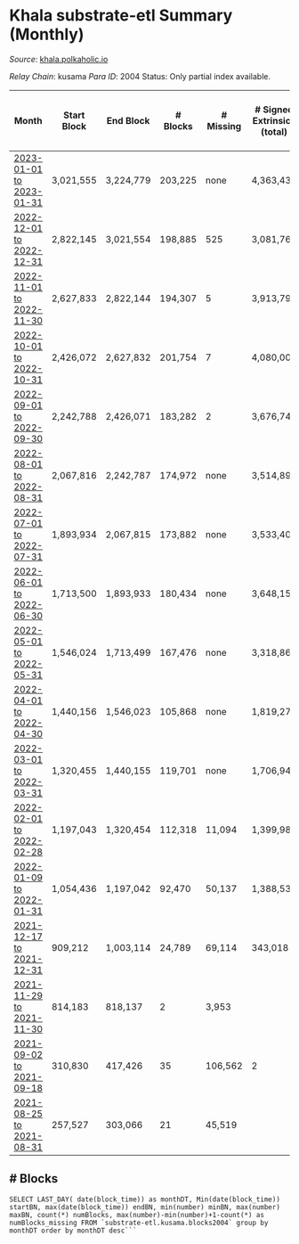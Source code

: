 # Khala substrate-etl Summary (Monthly)

_Source_: [khala.polkaholic.io](https://khala.polkaholic.io)

*Relay Chain*: kusama
*Para ID*: 2004
Status: Only partial index available.


| Month | Start Block | End Block | # Blocks | # Missing | # Signed Extrinsics (total) | # Active Accounts (avg) | # Addresses with Balances (max) | Issues |
| ----- | ----------- | --------- | -------- | --------- | --------------------------- | ----------------------- | ------------------------------- | ------ |
| [2023-01-01 to 2023-01-31](/substrate-etl/kusama/2004-khala/2023-01-31.md) | 3,021,555 | 3,224,779 | 203,225 | none | 4,363,437 | 1,406 | 23,240 | - | 
| [2022-12-01 to 2022-12-31](/substrate-etl/kusama/2004-khala/2022-12-31.md) | 2,822,145 | 3,021,554 | 198,885 | 525 | 3,081,769 | 1,534 | 22,893 | - | 
| [2022-11-01 to 2022-11-30](/substrate-etl/kusama/2004-khala/2022-11-30.md) | 2,627,833 | 2,822,144 | 194,307 | 5 | 3,913,797 | 1,954 | 19,611 | - | 
| [2022-10-01 to 2022-10-31](/substrate-etl/kusama/2004-khala/2022-10-31.md) | 2,426,072 | 2,627,832 | 201,754 | 7 | 4,080,004 | 1,890 | 18,546 | - | 
| [2022-09-01 to 2022-09-30](/substrate-etl/kusama/2004-khala/2022-09-30.md) | 2,242,788 | 2,426,071 | 183,282 | 2 | 3,676,744 | 1,699 | 17,683 | - | 
| [2022-08-01 to 2022-08-31](/substrate-etl/kusama/2004-khala/2022-08-31.md) | 2,067,816 | 2,242,787 | 174,972 | none | 3,514,891 | 1,722 | 17,257 | - | 
| [2022-07-01 to 2022-07-31](/substrate-etl/kusama/2004-khala/2022-07-31.md) | 1,893,934 | 2,067,815 | 173,882 | none | 3,533,401 | 2,097 | 17,299 | - | 
| [2022-06-01 to 2022-06-30](/substrate-etl/kusama/2004-khala/2022-06-30.md) | 1,713,500 | 1,893,933 | 180,434 | none | 3,648,150 | 2,279 | 16,813 | - | 
| [2022-05-01 to 2022-05-31](/substrate-etl/kusama/2004-khala/2022-05-31.md) | 1,546,024 | 1,713,499 | 167,476 | none | 3,318,867 | 2,028 | 15,917 | - | 
| [2022-04-01 to 2022-04-30](/substrate-etl/kusama/2004-khala/2022-04-30.md) | 1,440,156 | 1,546,023 | 105,868 | none | 1,819,275 | 1,102 | 14,797 | - | 
| [2022-03-01 to 2022-03-31](/substrate-etl/kusama/2004-khala/2022-03-31.md) | 1,320,455 | 1,440,155 | 119,701 | none | 1,706,949 | 781 | 13,765 | - | 
| [2022-02-01 to 2022-02-28](/substrate-etl/kusama/2004-khala/2022-02-28.md) | 1,197,043 | 1,320,454 | 112,318 | 11,094 | 1,399,984 | 839 | 13,715 | - | 
| [2022-01-09 to 2022-01-31](/substrate-etl/kusama/2004-khala/2022-01-31.md) | 1,054,436 | 1,197,042 | 92,470 | 50,137 | 1,388,537 | 986 | 13,669 | - | 
| [2021-12-17 to 2021-12-31](/substrate-etl/kusama/2004-khala/2021-12-31.md) | 909,212 | 1,003,114 | 24,789 | 69,114 | 343,018 | 839 | 13,764 | - | 
| [2021-11-29 to 2021-11-30](/substrate-etl/kusama/2004-khala/2021-11-30.md) | 814,183 | 818,137 | 2 | 3,953 |  |  | 13,550 | - | 
| [2021-09-02 to 2021-09-18](/substrate-etl/kusama/2004-khala/2021-09-18.md) | 310,830 | 417,426 | 35 | 106,562 | 2 |  | 6,451 | - | 
| [2021-08-25 to 2021-08-31](/substrate-etl/kusama/2004-khala/2021-08-31.md) | 257,527 | 303,066 | 21 | 45,519 |  |  | 3,198 | - | 

## # Blocks
```
SELECT LAST_DAY( date(block_time)) as monthDT, Min(date(block_time)) startBN, max(date(block_time)) endBN, min(number) minBN, max(number) maxBN, count(*) numBlocks, max(number)-min(number)+1-count(*) as numBlocks_missing FROM `substrate-etl.kusama.blocks2004` group by monthDT order by monthDT desc```

